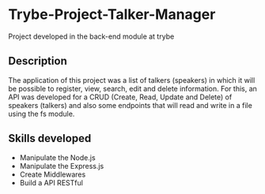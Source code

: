 # Trybe-Project-Talker-Manager

Project developed in the back-end module at trybe

## Description

The application of this project was a list of talkers (speakers) in which it will be possible to register, view, search, edit and delete information.
For this, an API was developed for a CRUD (Create, Read, Update and Delete) of speakers (talkers) and also some endpoints that will read and write in a file using the fs module.

## Skills developed

- Manipulate the Node.js
- Manipulate the Express.js
- Create Middlewares
- Build a API RESTful
